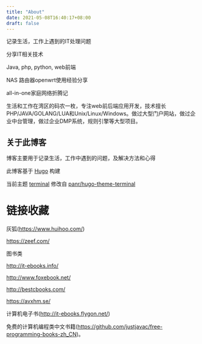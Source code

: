 ```yaml
---
title: "About"
date: 2021-05-08T16:40:17+08:00
draft: false
---
```


记录生活，工作上遇到的IT处理问题

分享IT相关技术

Java, php, python, web前端

NAS 路由器openwrt使用经验分享 

all-in-one家庭网络折腾记 

生活和工作在湾区的码农一枚，专注web前后端应用开发，技术擅长PHP/JAVA/GOLANG/LUA和Unix/Linux/Windows。做过大型门户网站，做过企业中台管理，做过企业DMP系统，规则引擎等大型项目。 

## 关于此博客

博客主要用于记录生活，工作中遇到的问题，及解决方法和心得

此博客基于 [Hugo](https://gohugo.io/) 构建

当前主题 [terminal](https://github.com/ttys3/hugo-theme-terminal/tree/ttys3) 修改自 [panr/hugo-theme-terminal](https://github.com/panr/hugo-theme-terminal)

# 链接收藏

灰狐(https://www.huihoo.com/)

https://zeef.com/ 

图书类

http://it-ebooks.info/

http://www.foxebook.net/

http://bestcbooks.com/

https://avxhm.se/

计算机电子书(http://it-ebooks.flygon.net/)

免费的计算机编程类中文书籍(https://github.com/justjavac/free-programming-books-zh_CN)。




